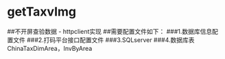 # getTaxvImg

##不开屏查验数据 - httpclient实现
##需要配置文件如下：
###1.数据库信息配置文件
###2.打码平台接口配置文件
###3.SQLserver
###4.数据库表ChinaTaxDimArea，InvByArea
